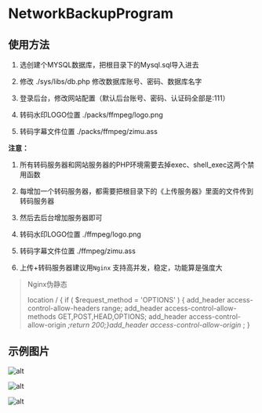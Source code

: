 # NetworkBackupProgram

## 使用方法

1. 选创建个MYSQL数据库，把根目录下的Mysql.sql导入进去

2. 修改 ./sys/libs/db.php 修改数据库账号、密码、数据库名字

3. 登录后台，修改网站配置（默认后台账号、密码、认证码全部是:111）

4. 转码水印LOGO位置 ./packs/ffmpeg/logo.png

5. 转码字幕文件位置 ./packs/ffmpeg/zimu.ass

**注意：**

1. 所有转码服务器和网站服务器的PHP环境需要去掉exec、shell_exec这两个禁用函数

2. 每增加一个转码服务器，都需要把根目录下的《上传服务器》里面的文件传到转码服务器

3. 然后去后台增加服务器即可

4. 转码水印LOGO位置 ./ffmpeg/logo.png

5. 转码字幕文件位置 ./ffmpeg/zimu.ass

6. 上传+转码服务器建议用`Nginx` 支持高并发，稳定，功能算是强度大

> Nginx伪静态
>
> location / { if ( $request_method = 'OPTIONS' ) {
> add_header access-control-allow-headers range;
> add_header access-control-allow-methods GET,POST,HEAD,OPTIONS;
> add_header access-control-allow-origin *;return 200;}add_header access-control-allow-origin* ;
> }



## 示例图片

![alt](https://github.com/TastSong/NetworkBackupProgram/tree/master/PNG/0.png)

![alt](https://github.com/TastSong/NetworkBackupProgram/tree/master/PNG/1.png)

![alt](https://github.com/TastSong/NetworkBackupProgram/tree/master/PNG/2.png)